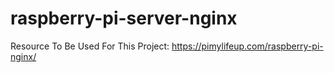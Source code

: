 # raspberry-pi-server-nginx
Resource To Be Used For This Project: https://pimylifeup.com/raspberry-pi-nginx/
